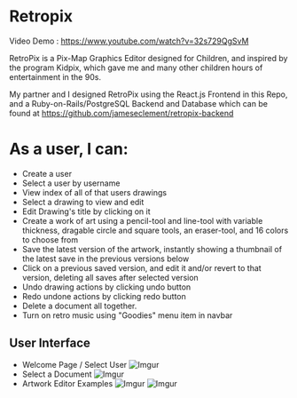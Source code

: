 # Retropix
Video Demo : https://www.youtube.com/watch?v=32s729QgSvM

RetroPix is a Pix-Map Graphics Editor designed for Children, and inspired by the program Kidpix, which gave me and many other children hours of entertainment in the 90s. 

My partner and I designed RetroPix using the React.js Frontend in this Repo, and a Ruby-on-Rails/PostgreSQL Backend and Database which can be found at https://github.com/jameseclement/retropix-backend

# As a user, I can:

- Create a user 
- Select a user by username
- View index of all of that users drawings
- Select a drawing to view and edit
- Edit Drawing's title by clicking on it
- Create a work of art using a pencil-tool and line-tool with variable thickness, dragable circle and square tools, an eraser-tool, and 16 colors to choose from 
- Save the latest version of the artwork, instantly showing a thumbnail of the latest save in the previous versions below
- Click on a previous saved version, and edit it and/or revert to that version, deleting all saves after selected version
- Undo drawing actions by clicking undo button
- Redo undone actions by clicking redo button
- Delete a document all together. 
- Turn on retro music using "Goodies" menu item in navbar


## User Interface

- Welcome Page / Select User
  ![Imgur](https://i.imgur.com/CLvSmAD.png)
- Select a Document
  ![Imgur](https://i.imgur.com/CJl7Yr3.png)
- Artwork Editor Examples
  ![Imgur](https://i.imgur.com/3sTDLYW.png)
  ![Imgur](https://i.imgur.com/a6CxJJq.png)
